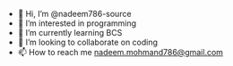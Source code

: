 - 👋 Hi, I’m @nadeem786-source
- 👀 I’m interested in programming
- 🌱 I’m currently learning BCS
- 💞️ I’m looking to collaborate on coding
- 📫 How to reach me nadeem.mohmand786@gmail.com

<!---
nadeem786-source/nadeem786-source is a ✨ special ✨ repository because its `README.md` (this file) appears on your GitHub profile.
You can click the Preview link to take a look at your changes.
--->
